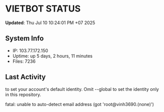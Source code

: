 # VIETBOT STATUS
**Updated**: Thu Jul 10 10:24:01 PM +07 2025

## System Info
- IP: 103.77.172.150
- Uptime: up 5 days, 2 hours, 11 minutes
- Files: 7236

## Last Activity

to set your account's default identity.
Omit --global to set the identity only in this repository.

fatal: unable to auto-detect email address (got 'root@vinh3690.(none)')
